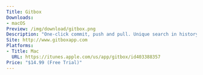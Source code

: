 ```yaml
---
Title: Gitbox
Downloads:
- macOS
Preview: /img/download/gitbox.png
Description: "One-click commit, push and pull. Unique search in history and undo for Git commands. Powerful commands like rebase, branch reset and cherry picking. And now it works with submodules.z"
Site: http://www.gitboxapp.com
Platforms:
- Title: Mac
  URL: https://itunes.apple.com/us/app/gitbox/id403388357
Price: "$14.99 (Free Trial)"
---
```

